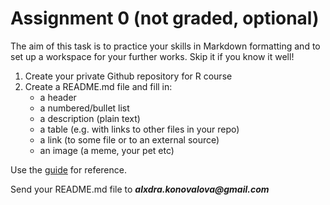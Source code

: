 # Assignment 0 (not graded, optional)

The aim of this task is to practice your skills in Markdown formatting and to set up a workspace for your further works. Skip it if you know it well!

1. Create your private Github repository for R course
2. Create a README.md file and fill in:
    * a header
    * a numbered/bullet list
    * a description (plain text)
    * a table (e.g. with links to other files in your repo)
    * a link (to some file or to an external source)
    * an image (a meme, your pet etc)

Use the [guide](https://github.com/vydra-v-getrax/intro_to_r/blob/main/week1/markdown.md) for reference. 

Send your README.md file to **_alxdra.konovalova@gmail.com_**
